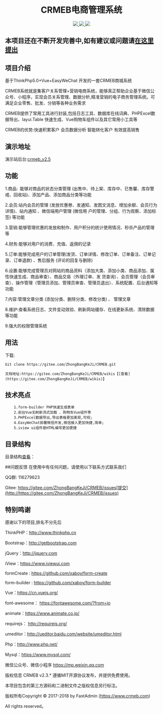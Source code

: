 <h1 align="center"> CRMEB电商管理系统</h1> 
<p align="center">
    <a href="http://www.crmeb.com">
        <img src="https://img.shields.io/badge/OfficialWebsite-CRMEB-yellow.svg" />
    </a>
    <a href="http://www.crmeb.com">
        <img src="https://img.shields.io/badge/Edition-2.3-blue.svg" />
    </a>
     <a href="https://github.com/sugar1569/CRMEB">
        <img src="https://img.shields.io/badge/download-103m-red.svg" />
    </a>
</p>

## 本项目还在不断开发完善中,如有建议或问题请[在这里提出](https://gitee.com/ZhongBangKeJi/CRMEB/issues)
## 项目介绍
   基于ThinkPhp5.0+Vue+EasyWeChat 开发的一套CRMEB商城系统
    
   CRMEB系统就是集客户关系管理+营销电商系统，能够真正帮助企业基于微信公众号、小程序，实现会员关系管理、数据分析,精准营销的电子商务管理系统。可满足企业零售、批发、分销等各种业务需求
    
   CRMEB提供了常用工具进行封装,包括日志工具、数据库在线词典、PHPExcel数据导出、layui.Table 快速生成、Vue购物车组件以及其它常用小工具等
    
   CRMEB的优势:快速积累客户 会员数据分析 智能转化客户 有效提高销售
##  演示地址
   演示站后台:[crmeb_v2.5](http://demo25.crmeb.net) 
## 功能

   1.商品: 能够对商品的状态分类管理 (出售中、待上架、库存中、已售馨、库存警戒、回收站)、添加产品、添加商品分类等功能
   
   2.会员:站内会员的管理 (发放优惠劵、发通知、发图文消息、增加余额、会员行为详情)、站内通知 、微信端用户管理 (微信用
        户的管理、分组、行为观察、添加标签) 等功能
        
   3.营销:能够管理优惠的发放和制作、用户积分的统计使用情况、秒杀产品的管理等
   
   4.财务:能够对用户的消费、充值、返佣的记录
   
   5.订单:能够完成用户的订单管理(发货、订单详情、修改订单、订单备注、订单记录、订单退款) 、售后服务 (评论的回复与删除)
   
   6.设置:能够完成管理员对网站的商品资料（添加大类、添加小类、商品添加、属性快速生成、商品审查）、商品交易（外理订单、发
        货查询）、会员管理（会员审查）、操作管理（管理员添加、管理员审查、管理员退出）、系统配置、后台通知等功能
        
   7.内容:管理文章分类 (添加分类、删除分类、修改分类) 、 管理文章
   
   8.维护:查看系统日志、文件变动效验、刷新网站缓存、在线更新系统、清除数据等功能

   9.强大的权限管理系统

## 用法

   下载: 

```
Git clone https://gitee.com/ZhongBangKeJi/CRMEB.git
```
    文档地址:https://gitee.com/ZhongBangKeJi/CRMEB/wikis【[查看](https://gitee.com/ZhongBangKeJi/CRMEB/wikis)】

## 技术亮点
~~~
    1.form-builder PHP快速生成表单 
    2.前台Vue无刷新流式加载 、购物车Vue组件等
    3.PHPExcel数据导出,导出表格更加美观,可视;
    4.EasyWeChat部署微信开发,微信接入更加快捷,简单;
    5.iview ui组件是HTML编写更加便捷
~~~
## 目录结构

目录结构[查看](https://gitee.com/ZhongBangKeJi/CRMEB/wikis/pages/preview?title=%E7%A8%8B%E5%BA%8F%E7%9B%AE%E5%BD%95&parent=)：


##问题反馈
在使用中有任何问题，请使用以下联系方式联系我们

QQ群: 116279623

Gitee: https://gitee.com/ZhongBangKeJi/CRMEB/issues[提交](http://https://gitee.com/ZhongBangKeJi/CRMEB/issues)
## 特别鸣谢
感谢以下的项目,排名不分先后

ThinkPHP：http://www.thinkphp.cn

Bootstrap：http://getbootstrap.com

jQuery：http://jquery.com

iView：https://www.iviewui.com

formCreate : https://github.com/xaboy/form-create

form-builder : https://github.com/xaboy/form-builder

Vue：https://cn.vuejs.org/

font-awesome： https://fontawesome.com/?from=io

animate：https://www.animate.co.jp/

requirejs： http://requirejs.org/

umeditor：http://ueditor.baidu.com/website/umeditor.html

Php：http://www.php.net/

Mysql：https://www.mysql.com/

微信公众号、微信小程序 https://mp.weixin.qq.com

版权信息
CRMEB v2.3.* 遵循MIT开源协议发布，并提供免费使用。

本项目包含的第三方源码和二进制文件之版权信息另行标注。

版权所有Copyright © 2017-2018 by FastAdmin (https://www.crmeb.com)

All rights reserved。